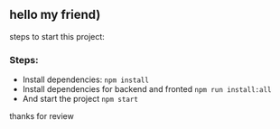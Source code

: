 ## hello my friend)

steps to start this project:

### Steps:
- Install dependencies:
  ```npm install```
- Install dependencies for backend and fronted
  ```npm run install:all ```
- And start the project
  ```npm start```

thanks for review
